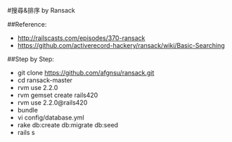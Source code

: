 #搜尋&排序 by Ransack

##Reference:
* <http://railscasts.com/episodes/370-ransack>
* <https://github.com/activerecord-hackery/ransack/wiki/Basic-Searching>

##Step by Step:
* git clone https://github.com/afgnsu/ransack.git
* cd ransack-master
* rvm use 2.2.0
* rvm gemset create rails420
* rvm use 2.2.0@rails420
* bundle
* vi config/database.yml
* rake db:create db:migrate db:seed
* rails s

